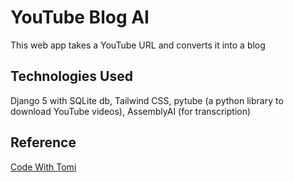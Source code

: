 # YouTube Blog AI

This web app takes a YouTube URL and converts it into a blog

## Technologies Used
Django 5 with SQLite db, Tailwind CSS, 
pytube (a python library to download YouTube videos), AssemblyAI (for transcription)

## Reference
<a href="https://www.youtube.com/codewithtomi">Code With Tomi</a>